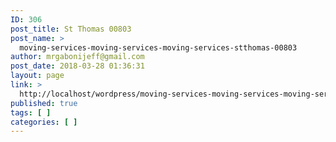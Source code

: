 ```yaml
---
ID: 306
post_title: St Thomas 00803
post_name: >
  moving-services-moving-services-moving-services-stthomas-00803
author: mrgabonijeff@gmail.com
post_date: 2018-03-28 01:36:31
layout: page
link: >
  http://localhost/wordpress/moving-services-moving-services-moving-services-stthomas-00803/
published: true
tags: [ ]
categories: [ ]
---
```

